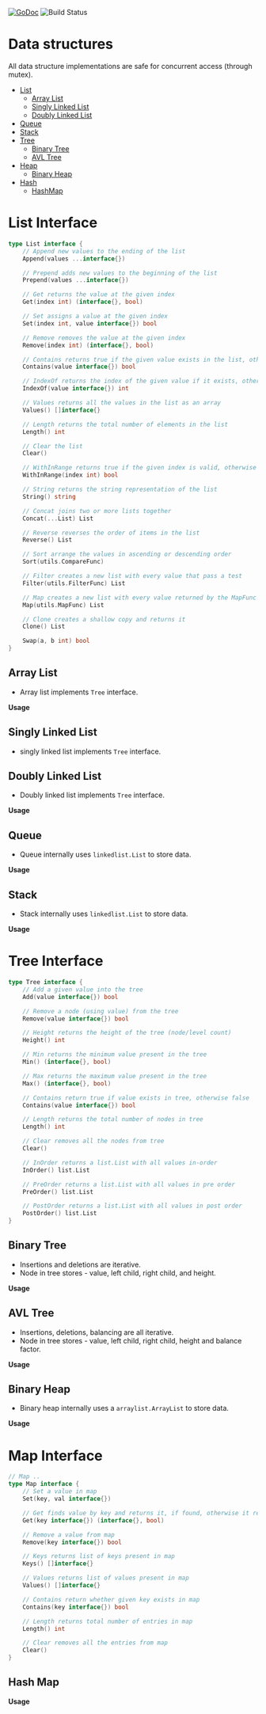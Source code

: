 [![GoDoc](https://godoc.org/github.com/praveen001/ds?status.svg)](https://godoc.org/github.com/praveen001/ds) ![Build Status](https://travis-ci.org/praveen001/ds.svg)
# Data structures

All data structure implementations are safe for concurrent access (through mutex).

-   [List ](https://github.com/praveen001/ds/blob/master/README.md#list-interface)
	- [Array List](https://github.com/praveen001/ds/blob/master/README.md#array-list)
	- [Singly Linked List](https://github.com/praveen001/ds/blob/master/README.md#singly-linked-list)
	- [Doubly Linked List](https://github.com/praveen001/ds/blob/master/README.md#doubly-linked-list)
-   [Queue](https://github.com/praveen001/ds/blob/master/README.md#queue)
-   [Stack](https://github.com/praveen001/ds/blob/master/README.md#stack)
-   [Tree](https://github.com/praveen001/ds/blob/master/README.md#tree-interface)
	- [Binary Tree](https://github.com/praveen001/ds/blob/master/README.md#binary-tree)
	- [AVL Tree](https://github.com/praveen001/ds/blob/master/README.md#avl-tree)
-   [Heap]()
	- [Binary Heap](https://github.com/praveen001/ds/blob/master/README.md#binary-heap)
-   [Hash]()
	- [HashMap](https://github.com/praveen001/ds/blob/master/README.md#hash-map)

# List Interface

```go
type List interface {
	// Append new values to the ending of the list
	Append(values ...interface{})

	// Prepend adds new values to the beginning of the list
	Prepend(values ...interface{})

	// Get returns the value at the given index
	Get(index int) (interface{}, bool)

	// Set assigns a value at the given index
	Set(index int, value interface{}) bool

	// Remove removes the value at the given index
	Remove(index int) (interface{}, bool)

	// Contains returns true if the given value exists in the list, otherwise false
	Contains(value interface{}) bool

	// IndexOf returns the index of the given value if it exists, otherwise it returns -1
	IndexOf(value interface{}) int

	// Values returns all the values in the list as an array
	Values() []interface{}

	// Length returns the total number of elements in the list
	Length() int

	// Clear the list
	Clear()

	// WithInRange returns true if the given index is valid, otherwise false
	WithInRange(index int) bool

	// String returns the string representation of the list
	String() string

	// Concat joins two or more lists together
	Concat(...List) List

	// Reverse reverses the order of items in the list
	Reverse() List

	// Sort arrange the values in ascending or descending order
	Sort(utils.CompareFunc)

	// Filter creates a new list with every value that pass a test
	Filter(utils.FilterFunc) List

	// Map creates a new list with every value returned by the MapFunc
	Map(utils.MapFunc) List

	// Clone creates a shallow copy and returns it
	Clone() List

	Swap(a, b int) bool
}

```

## Array List

-   Array list implements `Tree` interface.

**Usage**

## Singly Linked List

-   singly linked list implements `Tree` interface.

## Doubly Linked List

- Doubly linked list implements `Tree` interface.

**Usage**

## Queue

-   Queue internally uses `linkedlist.List` to store data.

**Usage**

## Stack

-   Stack internally uses `linkedlist.List` to store data.

**Usage**

# Tree Interface

```go
type Tree interface {
	// Add a given value into the tree
	Add(value interface{}) bool

	// Remove a node (using value) from the tree
	Remove(value interface{}) bool

	// Height returns the height of the tree (node/level count)
	Height() int

	// Min returns the minimum value present in the tree
	Min() (interface{}, bool)

	// Max returns the maximum value present in the tree
	Max() (interface{}, bool)

	// Contains return true if value exists in tree, otherwise false
	Contains(value interface{}) bool

	// Length returns the total number of nodes in tree
	Length() int

	// Clear removes all the nodes from tree
	Clear()

	// InOrder returns a list.List with all values in-order
	InOrder() list.List

	// PreOrder returns a list.List with all values in pre order
	PreOrder() list.List

	// PostOrder returns a list.List with all values in post order
	PostOrder() list.List
}

```

## Binary Tree

-   Insertions and deletions are iterative.
-   Node in tree stores - value, left child, right child, and height.

**Usage**

## AVL Tree

-   Insertions, deletions, balancing are all iterative.
-   Node in tree stores - value, left child, right child, height and balance factor.

**Usage**

## Binary Heap

-   Binary heap internally uses a `arraylist.ArrayList` to store data.

**Usage**

# Map Interface

```go
// Map ..
type Map interface {
	// Set a value in map
	Set(key, val interface{})

	// Get finds value by key and returns it, if found, otherwise it returns nil
	Get(key interface{}) (interface{}, bool)

	// Remove a value from map
	Remove(key interface{}) bool

	// Keys returns list of keys present in map
	Keys() []interface{}

	// Values returns list of values present in map
	Values() []interface{}

	// Contains return whether given key exists in map
	Contains(key interface{}) bool

	// Length returns total number of entries in map
	Length() int

	// Clear removes all the entries from map
	Clear()
}
```

## Hash Map

**Usage**
